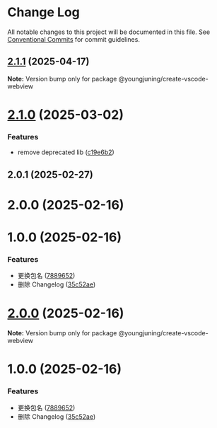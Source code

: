 # Change Log

All notable changes to this project will be documented in this file.
See [Conventional Commits](https://conventionalcommits.org) for commit guidelines.

## [2.1.1](https://github.com/youngjuning/youngjuning/compare/@youngjuning/create-vscode-webview@2.1.0...@youngjuning/create-vscode-webview@2.1.1) (2025-04-17)

**Note:** Version bump only for package @youngjuning/create-vscode-webview





# [2.1.0](https://github.com/youngjuning/youngjuning/compare/@youngjuning/create-vscode-webview@2.0.1...@youngjuning/create-vscode-webview@2.1.0) (2025-03-02)


### Features

* remove deprecated lib ([c19e6b2](https://github.com/youngjuning/youngjuning/commit/c19e6b2fe41d0afe747dc9ed39b2badd76349392))





## 2.0.1 (2025-02-27)



# 2.0.0 (2025-02-16)



# 1.0.0 (2025-02-16)


### Features

* 更换包名 ([7889652](https://github.com/youngjuning/youngjuning/commit/7889652971c8ad5c5eb8a8b70ca129e618bff4ae))
* 删除 Changelog ([35c52ae](https://github.com/youngjuning/youngjuning/commit/35c52ae7307ca3beeb3d42be92cdaf53cfbdb7c5))





# [2.0.0](https://github.com/youngjuning/youngjuning/compare/v1.0.0...v2.0.0) (2025-02-16)

**Note:** Version bump only for package @youngjuning/create-vscode-webview





# 1.0.0 (2025-02-16)


### Features

* 更换包名 ([7889652](https://github.com/youngjuning/youngjuning/commit/7889652971c8ad5c5eb8a8b70ca129e618bff4ae))
* 删除 Changelog ([35c52ae](https://github.com/youngjuning/youngjuning/commit/35c52ae7307ca3beeb3d42be92cdaf53cfbdb7c5))

